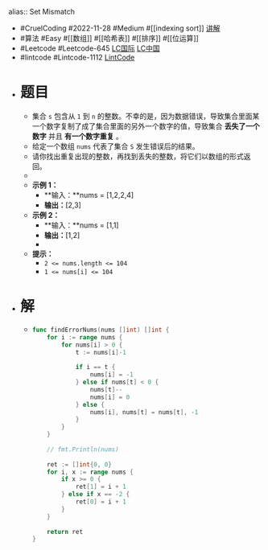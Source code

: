 alias:: Set Mismatch
- #CruelCoding #2022-11-28 #Medium #[[indexing sort]] [讲解](https://youtu.be/lnAQB4__FDg)
- #算法 #Easy #[[数组]] #[[哈希表]] #[[排序]] #[[位运算]]
- #Leetcode #Leetcode-645 [LC国际](https://leetcode.com/problems/set-mismatch/) [LC中国](https://leetcode.cn/problems/set-mismatch/)
- #lintcode #Lintcode-1112 [LintCode](https://www.lintcode.com/problem/1112/)
- # 题目
	- 集合 `s` 包含从 `1` 到 `n` 的整数。不幸的是，因为数据错误，导致集合里面某一个数字复制了成了集合里面的另外一个数字的值，导致集合 **丢失了一个数字** 并且 **有一个数字重复** 。
	- 给定一个数组 `nums` 代表了集合 `S` 发生错误后的结果。
	- 请你找出重复出现的整数，再找到丢失的整数，将它们以数组的形式返回。
	-
	- **示例 1：**
		- **输入：**nums = [1,2,2,4]
		- **输出：**[2,3]
	- **示例 2：**
		- **输入：**nums = [1,1]
		- **输出：**[1,2]
		-
	- **提示：**
		- `2 <= nums.length <= 104`
		- `1 <= nums[i] <= 104`
- # 解
	- ```go
	  func findErrorNums(nums []int) []int {
	      for i := range nums {
	          for nums[i] > 0 {
	              t := nums[i]-1
	              
	              if i == t {
	                  nums[i] = -1
	              } else if nums[t] < 0 {
	                  nums[t]--
	                  nums[i] = 0
	              } else {
	                  nums[i], nums[t] = nums[t], -1
	              }
	          }
	      }
	      
	      // fmt.Println(nums)
	      
	      ret := []int{0, 0}
	      for i, x := range nums {
	          if x >= 0 {
	              ret[1] = i + 1
	          } else if x == -2 {
	              ret[0] = i + 1
	          }
	      }
	      
	      return ret
	  }
	  ```